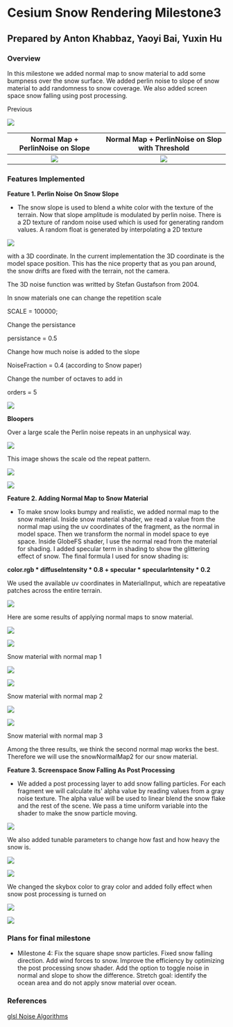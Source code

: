 # Cesium Snow Rendering Milestone3

## Prepared by Anton Khabbaz, Yaoyi Bai, Yuxin Hu

### Overview

In this milestone we added normal map to snow material to add some bumpness over the snow surface. We added perlin noise to slope of snow material to add randomness to snow coverage. We also added screen space snow falling using post processing.

Previous

![](/image/SnowWithouNormalNoise.PNG)

Normal Map + PerlinNoise on Slope      |  Normal Map + PerlinNoise on Slop with Threshold
:-------------------------------------:|:---------------------------------------------------:
![](/image/NormalWithPerlinNoise.PNG)  |  ![](/image/Canyon2DPerlinNoiseNormalMapWithThreshold.PNG)


### Features Implemented
**Feature 1. Perlin Noise On Snow Slope**

* The snow slope is used to blend a white color with the texture of the terrain. Now that slope amplitude is modulated by perlin noise.
There is a 2D texture of random noise used which is used for generating random values. A random float is generated by interpolating a 2D texture

![](/image/RandomColor.png)

with a 3D coordinate. In the current implementation the 3D coordinate is the model space position. This has the nice property that as you pan around, the snow drifts are fixed with the terrain, not the camera.  

The 3D noise function was writted by Stefan Gustafson from 2004.

In snow materials one can change the repetition scale

SCALE = 100000;

Change the persistance 

persistance = 0.5

Change how much noise is added to the slope

NoiseFraction = 0.4 (according to Snow paper)

Change the number of octaves to add in

orders = 5 

![](/image/Canyon3DPerlin_O5_P0r5_S100000.PNG)

**Bloopers**

Over a large scale the Perlin noise repeats in an unphysical way.

![](/image/repeatedNoisePattern.PNG)

This image shows the scale od the repeat pattern.

![](/image/Canyon3DPerlinNoiseOneOctave.PNG)

![](/image/Canyon3DPerlinOneOctave.PNG)


**Feature 2. Adding Normal Map to Snow Material**

* To make snow looks bumpy and realistic, we added normal map to the snow material. Inside snow material shader, we read a value from the normal map using the uv coordinates of the fragment, as the normal in model space. Then we transform the normal in model space to eye space. Inside GlobeFS shader, I use the normal read from the material for shading. I added specular term in shading to show the glittering effect of snow. The final formula I used for snow shading is:

**color.rgb * diffuseIntensity * 0.8  + specular * specularIntensity * 0.2**

We used the available uv coordinates in MaterialInput, which are repeatative patches across the entire terrain.

![](/image/uvcoordinates.PNG)

Here are some results of applying normal maps to snow material.

![](/image/snowNormalMap.jpg)

![](/image/snowRenderNormalMap.PNG)
<p>Snow material with normal map 1</p>

![](/image/snowNormalMap2.jpg)

![](/image/snowRenderNormalMap2.PNG)
<p>Snow material with normal map 2</p>

![](/image/snowNormalMap3.jpg)

![](/image/snowRenderNormalMap3.PNG)
<p>Snow material with normal map 3</p>

Among the three results, we think the second normal map works the best. Therefore we will use the snowNormalMap2 for our snow material.

**Feature 3. Screenspace Snow Falling As Post Processing**

* We added a post processing layer to add snow falling particles. For each fragment we will calculate its' alpha value by reading values from a gray noise texture. The alpha value will be used to linear blend the snow flake and the rest of the scene. We pass a time uniform variable into the shader to make the snow particle moving.

![](/image/SnowFallingParticles.gif)

We also added tunable parameters to change how fast and how heavy the snow is.

![](/image/SnowChangeSpeed.gif)

![](/image/SnowChangeThickness.gif)

We changed the skybox color to gray color and added folly effect when snow post processing is turned on

![](/image/GraySky.jpg)

![](/image/FoggyLense.jpg)



### Plans for final milestone

* Milestone 4: Fix the square shape snow particles. Fixed snow falling direction. Add wind forces to snow. Improve the efficiency by optimizing the post processing snow shader. Add the option to toggle noise in normal and slope to show the difference. Stretch goal: identify the ocean area and do not apply snow material over ocean.

### References

[glsl Noise Algorithms](https://gist.github.com/patriciogonzalezvivo/670c22f3966e662d2f83)